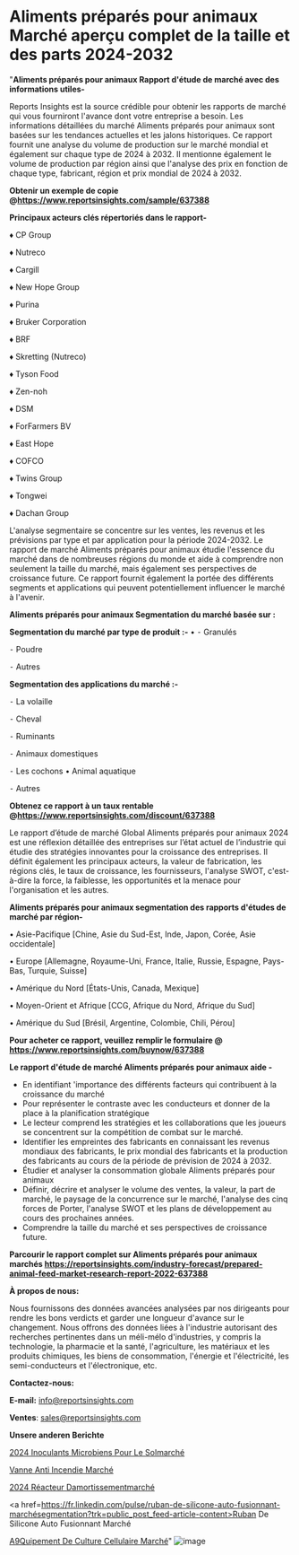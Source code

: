 # Aliments préparés pour animaux Marché aperçu complet de la taille et des parts 2024-2032

"<strong>Aliments préparés pour animaux Rapport d'étude de marché avec des informations utiles-</strong>

Reports Insights est la source crédible pour obtenir les rapports de marché qui vous fourniront l'avance dont votre entreprise a besoin. Les informations détaillées du marché Aliments préparés pour animaux sont basées sur les tendances actuelles et les jalons historiques. Ce rapport fournit une analyse du volume de production sur le marché mondial et également sur chaque type de 2024 à 2032. Il mentionne également le volume de production par région ainsi que l'analyse des prix en fonction de chaque type, fabricant, région et prix mondial de 2024 à 2032.

<strong><b>Obtenir un exemple de copie @</b></strong><a href=https://www.reportsinsights.com/sample/637388><strong><b>https://www.reportsinsights.com/sample/637388</b></strong></a>

<b>Principaux acteurs clés répertoriés dans le rapport-</b>

<b> </b>♦ CP Group

♦ Nutreco

♦ Cargill

♦ New Hope Group

♦ Purina

♦ Bruker Corporation

♦ BRF

♦ Skretting (Nutreco)

♦ Tyson Food

♦ Zen-noh

♦ DSM

♦ ForFarmers BV

♦ East Hope

♦ COFCO

♦ Twins Group

♦ Tongwei

♦ Dachan Group

L'analyse segmentaire se concentre sur les ventes, les revenus et les prévisions par type et par application pour la période 2024-2032. Le rapport de marché Aliments préparés pour animaux étudie l'essence du marché dans de nombreuses régions du monde et aide à comprendre non seulement la taille du marché, mais également ses perspectives de croissance future. Ce rapport fournit également la portée des différents segments et applications qui peuvent potentiellement influencer le marché à l'avenir.

<strong>Aliments préparés pour animaux Segmentation du marché basée sur :</strong>

<strong>Segmentation du marché par type de produit :-</strong>
•
⁃ Granulés

⁃ Poudre

⁃ Autres

<strong>Segmentation des applications du marché :-</strong>

⁃ La volaille

⁃ Cheval

⁃ Ruminants

⁃ Animaux domestiques

⁃ Les cochons
• Animal aquatique

⁃ Autres

<strong><b>Obtenez ce rapport à un taux rentable @</b></strong><a href=https://www.reportsinsights.com/discount/637388><strong><b>https://www.reportsinsights.com/discount/637388</b></strong></a>

Le rapport d’étude de marché Global Aliments préparés pour animaux 2024 est une réflexion détaillée des entreprises sur l’état actuel de l’industrie qui étudie des stratégies innovantes pour la croissance des entreprises. Il définit également les principaux acteurs, la valeur de fabrication, les régions clés, le taux de croissance, les fournisseurs, l'analyse SWOT, c'est-à-dire la force, la faiblesse, les opportunités et la menace pour l'organisation et les autres.

<strong>Aliments préparés pour animaux segmentation des rapports d'études de marché par région-</strong>

• Asie-Pacifique [Chine, Asie du Sud-Est, Inde, Japon, Corée, Asie occidentale]

• Europe [Allemagne, Royaume-Uni, France, Italie, Russie, Espagne, Pays-Bas, Turquie, Suisse]

• Amérique du Nord [États-Unis, Canada, Mexique]

• Moyen-Orient et Afrique [CCG, Afrique du Nord, Afrique du Sud]

• Amérique du Sud [Brésil, Argentine, Colombie, Chili, Pérou]

<strong>Pour acheter ce rapport, veuillez remplir le formulaire @   <a href=https://www.reportsinsights.com/buynow/637388>https://www.reportsinsights.com/buynow/637388</a></strong>

<strong>Le rapport d'étude de marché Aliments préparés pour animaux aide -</strong>
<ul>
  <li>En identifiant 'importance des différents facteurs qui contribuent à la croissance du marché</li>
  <li>Pour représenter le contraste avec les conducteurs et donner de la place à la planification stratégique</li>
  <li>Le lecteur comprend les stratégies et les collaborations que les joueurs se concentrent sur la compétition de combat sur le marché.</li>
  <li>Identifier les empreintes des fabricants en connaissant les revenus mondiaux des fabricants, le prix mondial des fabricants et la production des fabricants au cours de la période de prévision de 2024 à 2032.</li>
  <li>Étudier et analyser la consommation globale Aliments préparés pour animaux</li>
  <li>Définir, décrire et analyser le volume des ventes, la valeur, la part de marché, le paysage de la concurrence sur le marché, l'analyse des cinq forces de Porter, l'analyse SWOT et les plans de développement au cours des prochaines années.</li>
  <li>Comprendre la taille du marché et ses perspectives de croissance future.</li>
</ul>

<strong>Parcourir le rapport complet sur Aliments préparés pour animaux marchés <a href=https://reportsinsights.com/industry-forecast/prepared-animal-feed-market-research-report-2022-637388>https://reportsinsights.com/industry-forecast/prepared-animal-feed-market-research-report-2022-637388</a></strong>

<strong>À propos de nous:</strong>

Nous fournissons des données avancées analysées par nos dirigeants pour rendre les bons verdicts et garder une longueur d'avance sur le changement. Nous offrons des données liées à l'industrie autorisant des recherches pertinentes dans un méli-mélo d'industries, y compris la technologie, la pharmacie et la santé, l'agriculture, les matériaux et les produits chimiques, les biens de consommation, l'énergie et l'électricité, les semi-conducteurs et l'électronique, etc.

<strong>Contactez-nous:</strong>

<strong>E-mail:</strong> <a href=mailto:info@reportsinsights.com>info@reportsinsights.com</a>

<strong>Ventes</strong>: <a href=mailto:sales@reportsinsights.com>sales@reportsinsights.com</a>

<strong>Unsere anderen Berichte</strong>

<a href=https://www.linkedin.com/pulse/2024-inoculants-microbiens-pour-le-solmarch%C3%A9-t3rrc/>2024 Inoculants Microbiens Pour Le Solmarché</a>

<a href=https://www.linkedin.com/pulse/vanne-anti-incendie-march%C3%A9-de-la-taille-2024-6v6ac/>Vanne Anti Incendie Marché</a>

<a href=https://www.linkedin.com/pulse/2024-réacteur-damortissementmarché-basé-wpztc/>2024 Réacteur Damortissementmarché</a>

<a href=https://fr.linkedin.com/pulse/ruban-de-silicone-auto-fusionnant-marchésegmentation?trk=public_post_feed-article-content>Ruban De Silicone Auto Fusionnant Marché</a>

<a href=https://www.linkedin.com/pulse/%C3%A9quipement-de-culture-cellulaire-march%C3%A9-segmentation-7ru7f/>A9Quipement De Culture Cellulaire Marché</a>"
![image](https://github.com/daminid12/RItrends/assets/158430485/16a93450-e3e8-4c82-b1de-a30cde1c30f0)
